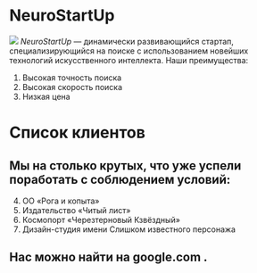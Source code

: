 # NeuroStartUp
![](https://netology-code.github.io/git-homeworks/introduction/assets/logo.png)
*NeuroStartUp* — динамически развивающийся стартап, специализирующийся на поиске с использованием новейших технологий искусственного интеллекта.
Наши преимущества:
1. Высокая точность поиска
2. Высокая скорость поиска
3. Низкая цена
# Список клиентов
## Мы на столько крутых, что уже успели поработать с соблюдением условий:

4. ОО «Рога и копыта»
5. Издательство «Читый лист»
6. Космопорт «Черезтерновый Кзвёздный»
7. Дизайн-студия имени Слишком известного персонажа
## Нас можно найти на google.com .